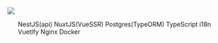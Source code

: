 <img src="./demo.gif"/>
<ul>
  NestJS(api)
  NuxtJS(VueSSR)
  Postgres(TypeORM)
  TypeScript
  i18n
  Vuetify
  Nginx
  Docker
<ul>